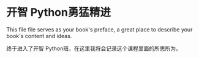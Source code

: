 开智 Python勇猛精进
=======

This file file serves as your book's preface, a great place to describe your book's content and ideas.

终于进入了开智 Python班，在这里我将会记录这个课程里面的所思所为。